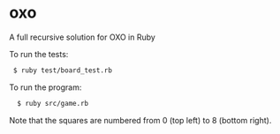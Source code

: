 # oxo
A full recursive solution for OXO in Ruby 

To run the tests:
```bash
 $ ruby test/board_test.rb
```

To run the program:
```bash
  $ ruby src/game.rb
```

Note that the squares are numbered from 0 (top left) to 8 (bottom right).
